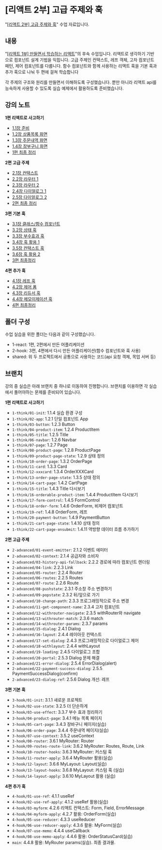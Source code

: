 # [리액트 2부] 고급 주제와 훅

"[[리액트 2부] 고급 주제와 훅](https://inf.run/jascB)" 수업 자료입니다.

## 내용

"[[리액트 1부] 만들면서 학습하는 리액트](https://www.inflearn.com/course/만들면서-학습하는-리액트?inst=b59d75f4)"의 후속 수업입니다. 리액트로 생각하기 기반으로 컴포넌트 설계 기법을 익힙니다. 고급 주제인 컨택스트, 레프 객체, 고차 컴포넌트 패턴, 제어 컴포넌트를 다룹니다. 함수 컴포넌트와 함께 사용하는 리액트 훅을 기본 훅과 추가 훅으로 나눠 두 편에 걸쳐 학습합니다

각 주제의 구조와 원리를 만들면서 이해하도록 구성했습니다. 뿐만 아니라 리액트 api를 능숙하게 사용할 수 있도록 실습 예제에서 활용하도록 준비했습니다.

## 강의 노트

**1편 리액트로 사고하기**

- [1.1장 준비](https://jeonghwan-kim.github.io/2023/06/24/lecture-react-season2-part1-ch1)
- [1.2장 상품목록 화면](https://jeonghwan-kim.github.io/2023/06/24/lecture-react-season2-part1-ch2)
- [1.3장 주문내역 화면](https://jeonghwan-kim.github.io/2023/06/24/lecture-react-season2-part1-ch3)
- [1.4장 장부구니 화면](https://jeonghwan-kim.github.io/2023/06/24/lecture-react-season2-part1-ch4)
- [1편 최종 정리](https://jeonghwan-kim.github.io/2023/06/24/lecture-react-season2-part1-ch5)

**2편 고급 주제**

- [2.1장 컨택스트](https://jeonghwan-kim.github.io/2023/06/24/lecture-react-season2-part2-ch1)
- [2.2장 라우터 1](https://jeonghwan-kim.github.io/2023/06/24/lecture-react-season2-part2-ch2)
- [2.3장 라우터 2](https://jeonghwan-kim.github.io/2023/06/24/lecture-react-season2-part2-ch3)
- [2.4장 다이얼로그 1](https://jeonghwan-kim.github.io/2023/06/24/lecture-react-season2-part2-ch4)
- [2.5장 다이얼로그 2](https://jeonghwan-kim.github.io/2023/06/24/lecture-react-season2-part2-ch5)
- [2편 최종 정리](https://jeonghwan-kim.github.io/2023/06/24/lecture-react-season2-part2-ch6)

**3편 기본 훅**

- [3.1장 클래스/함수 컴포넌트](https://jeonghwan-kim.github.io/2023/06/24/lecture-react-season2-part3-ch1)
- [3.2장 상태 훅](https://jeonghwan-kim.github.io/2023/06/24/lecture-react-season2-part3-ch2)
- [3.3장 부수효과 훅](https://jeonghwan-kim.github.io/2023/06/24/lecture-react-season2-part3-ch3)
- [3.4장 훅 활용 1](https://jeonghwan-kim.github.io/2023/06/24/lecture-react-season2-part3-ch4)
- [3.5장 컨택스트 훅](https://jeonghwan-kim.github.io/2023/06/24/lecture-react-season2-part3-ch5)
- [3.6장 훅 활용 2](https://jeonghwan-kim.github.io/2023/06/24/lecture-react-season2-part3-ch6)
- [3편 최종정리](https://jeonghwan-kim.github.io/2023/06/24/lecture-react-season2-part3-ch7)

**4편 추가 훅**

- [4.1장 레프 훅](https://jeonghwan-kim.github.io/2023/06/24/lecture-react-season2-part4-ch1)
- [4.2장 제어 폼](https://jeonghwan-kim.github.io/2023/06/24/lecture-react-season2-part4-ch2)
- [4.3장 리듀서 훅](https://jeonghwan-kim.github.io/2023/06/24/lecture-react-season2-part4-ch3)
- [4.4장 메모이제이션 훅](https://jeonghwan-kim.github.io/2023/06/24/lecture-react-season2-part4-ch4)
- [4편 최종정리](https://jeonghwan-kim.github.io/2023/06/24/lecture-react-season2-part4-ch5)

## 폴더 구성

수업 실습을 위한 폴더는 다음과 같이 구성했습니다.

- 1-react: 1편, 2편에서 만든 어플리케이션
- 2-hook: 3편, 4편에서 다시 만든 어플리케이션(함수 컴포넌트와 훅 사용)
- shared: 위 두 프로젝트에서 공통으로 사용하는 코드(api 요청 객체, 목업 서버 등)

## 브랜치

강의 중 실습은 아래 브랜치 중 하나로 이동하여 진행합니다. 브랜치를 이용하면 각 실습에서 풀어야하는 문제를 준비되어 있습니다.

**1편 리액트로 사고하기**

- `1-think/01-init`: 1.1.4 실습 환경 구성
- `1-think/02-app`: 1.2.1 단일 컴포넌트 App
- `1-think/03-button`: 1.2.3 Button
- `1-think/04-product-item`: 1.2.4 ProductItem
- `1-think/05-title`: 1.2.5 Title
- `1-think/06-navbar`: 1.2.6 Navbar
- `1-think/07-page`: 1.2.7 Page
- `1-think/08-product-page`: 1.2.8 ProductPage
- `1-think/09-product-page-state`: 1.2.9 상태 정의
- `1-think/10-order-page`: 1.3.2 OrderPage
- `1-think/11-card`: 1.3.3 Card
- `1-think/12-xxxcard`: 1.3.4 OrderXXXCard
- `1-think/13-order-page-state`: 1.3.5 상태 정의
- `1-think/14-cart-page`: 1.4.2 CartPage
- `1-think/15-title`: 1.4.3 Title 다시보기
- `1-think/16-orderable-product-item`: 1.4.4 ProductItem 다시보기
- `1-think/17-form-control`: 1.4.5 FormControl
- `1-think/18-order-form`: 1.4.6 OrderForm, 비제어 컴포넌트
- `1-think/19-ref`: 1.4.8 OrderForm, 레프
- `1-think/20-payment-button`: 1.4.9 PaymentButton
- `1-think/21-cart-page-state`: 1.4.10 상태 정의
- `1-think/22-cart-page-onsubmit`: 1.4.11 역방향 데이터 흐름 추가하기

**2편 고급 주제**

- `2-advanced/01-event-emitter`: 2.1.2 이벤트 에미터
- `2-advanced/02-context`: 2.1.4 공급자와 소비자
- `2-advanced/03-history-api-fallback`: 2.2.2 경로에 따라 컴포넌트 렌더링
- `2-advanced/04-link`: 2.2.3 Link
- `2-advanced/05-router`: 2.2.4 Router
- `2-advanced/06-routes`: 2.2.5 Routes
- `2-advanced/07-route`: 2.2.6 Route
- `2-advanced/08-pushstate`: 2.3.1 주소창 주소 변경하기
- `2-advanced/09-popstate`: 2.3.2 뒤/앞으로 가기
- `2-advanced/10-change-path`: 2.3.3 프로그래밍적으로 주소 변경
- `2-advanced/11-get-component-name`: 2.3.4 고차 컴포넌트
- `2-advanced/12-withrouter-navigate`: 2.3.5 withRouter와 navigate
- `2-advanced/13-withrouter-match`: 2.3.6 match
- `2-advanced/14-withrouter-params`: 2.3.7 params
- `2-advanced/15-dialog`: 2.4.1 Dialog
- `2-advanced/16-layout`: 2.4.4 레이아웃 컨택스트
- `2-advanced/17-set-dialog`: 2.4.3 프로그래밍적으로 다이얼로그 제어
- `2-advanced/18-withlayout`: 2.4.4 withLayout
- `2-advanced/19-loading`: 2.4.5 다이얼로그 조합
- `2-advanced/20-portal`: 2.5.3 Dialog 문제 해결
- `2-advanced/21-error-dialog`: 2.5.4 ErrorDialog(alert)
- `2-advanced/22-payment-success-dialog`: 2.5.5 PaymentSuccessDialog(confirm)
- `2-advanced/23-dialog-ref`: 2.5.6 Dialog 개선: 레프

**3편 기본 훅**

- `3-hook/01-init`: 3.1.1 새로운 프로젝트
- `3-hook/02-use-state`: 3.2.5 더 단순하게
- `3-hook/03-use-effect`: 3.3.7 부수 효과 정리하기
- `3-hook/04-product-page`: 3.4.1 메뉴 목록 페이지
- `3-hook/05-cart-page`: 3.4.3 장바구니 페이지(실습)
- `3-hook/06-order-page`: 3.4.4 주문내역 페이지(실습)
- `3-hook/07-use-context`: 3.5.2 useContext
- `3-hook/08-router`: 3.6.1 MyRouter: Router
- `3-hook/09-routes-route-link`: 3.6.2 MyRouter: Routes, Route, Link
- `3-hook/10-router-hooks`: 3.6.3 MyRouter: 커스텀 훅
- `3-hook/11-router-apply`: 3.6.4 MyRouter 활용(실습)
- `3-hook/12-layout`: 3.6.6 MyLayout: Layout(실습)
- `3-hook/13-layout-hooks`: 3.6.8 MyLayout: 커스텀 훅 (실습)
- `3-hook/14-layout-apply`: 3.6.10 MyLayout 활용 (실습)

**4편 추가 훅**

- `4-hook/01-use-ref`: 4.1.1 useRef
- `4-hook/02-use-ref-apply`: 4.1.2 useRef 활용(실습)
- `4-hook/03-myform`: 4.2.6 리액트 컨택스트: Form, Field, ErrorMessage
- `4-hook/04-myform-apply`: 4.2.7 활용: OrderForm(실습)
- `4-hook/05-use-reducer`: 4.3.3 useReducer
- `4-hook/06-use-reducer-apply`: 4.3.6 활용: MyForm(실습)
- `4-hook/07-use-memo`: 4.4.4 useCallback
- `4-hook/08-use-memo-apply`: 4.4.6 활용: OrderStatusCard(실습)
- `main`: 4.4.8 활용: MyRouter params(실습). 최종 결과물.
